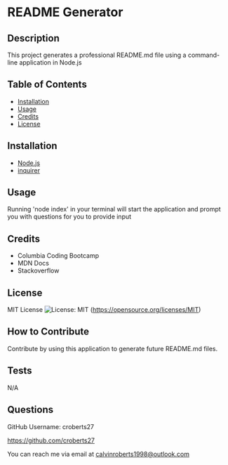 # README Generator

  ## Description
  
  This project generates a professional README.md file using a command-line application in Node.js
  
  ## Table of Contents
  
  - [Installation](#installation)
  - [Usage](#usage)
  - [Credits](#credits)
  - [License](#license)
  
  ## Installation
  
  - [Node.js](https://nodejs.org/en/download)
  - [inquirer](https://www.npmjs.com/package/inquirer)
  
  ## Usage
  
  Running 'node index' in your terminal will start the application and prompt you with questions for you to provide input

  ## Credits
  - Columbia Coding Bootcamp
  - MDN Docs
  - Stackoverflow
  
  ## License

  MIT License ![License: MIT](https://img.shields.io/badge/License-MIT-yellow.svg) (https://opensource.org/licenses/MIT)

  ## How to Contribute
  
  Contribute by using this application to generate future README.md files. 
  
  ## Tests
  
  N/A

  ## Questions

  GitHub Username: croberts27

  https://github.com/croberts27

  You can reach me via email at calvinroberts1998@outlook.com

